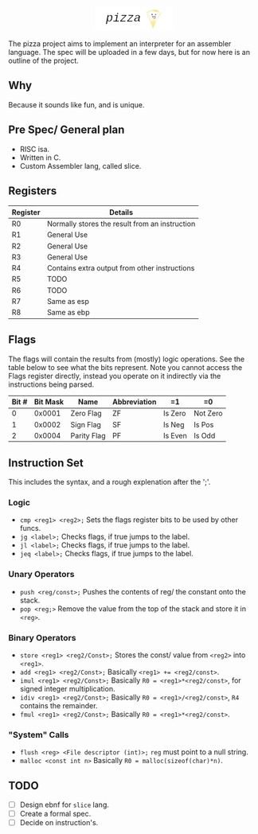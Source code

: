 <div align="center">
<img src="assets/header.png"><br>
</div>

The pizza project aims to implement an interpreter for an assembler language.
The spec will be uploaded in a few days, but for now here is an outline of the
project.

## Why

Because it sounds like fun, and is unique.

## Pre Spec/ General plan

* RISC isa.
* Written in C.
* Custom Assembler lang, called slice.

## Registers

| Register | Details |
| -- | -- |
| R0 | Normally stores the result from an instruction |
| R1 | General Use |
| R2 | General Use |
| R3 | General Use |
| R4 | Contains extra output from other instructions |
| R5 | TODO |
| R6 | TODO |
| R7 | Same as esp |
| R8 | Same as ebp |

## Flags

The flags will contain the results from (mostly) logic operations.
See the table below to see what the bits represent.
Note you cannot access the Flags register directly, instead you operate on it
indirectly via the instructions being parsed.

| Bit # | Bit Mask |    Name     | Abbreviation |   =1    | =0       |
| ----- | -------- | ----------  | ------------ | ------- | -------- |
| 0     | 0x0001   | Zero Flag   | ZF           | Is Zero | Not Zero |
| 1     | 0x0002   | Sign Flag   | SF           | Is Neg  | Is Pos   |
| 2     | 0x0004   | Parity Flag | PF           | Is Even | Is Odd   |

[comment]: # (|       | 0x0000   |           |              |         |          |)

## Instruction Set

This includes the syntax, and a rough explenation after the ';'.

### Logic
* `cmp <reg1> <reg2>;` Sets the flags register bits to be used by other funcs.
* `jg <label>;` Checks flags, if true jumps to the label.
* `jl <label>;` Checks flags, if true jumps to the label.
* `jeq <label>;` Checks flags, if true jumps to the label.

### Unary Operators
* `push <reg/const>;` Pushes the contents of reg/ the constant onto the stack.
* `pop <reg;>` Remove the value from the top of the stack and store it in `<reg>`.

### Binary Operators
* `store <reg1> <reg2/Const>;` Stores the const/ value from `<reg2>` into `<reg1>`.
* `add <reg1> <reg2/Const>;` Basically `<reg1> += <reg2/const>`.
* `imul <reg1> <reg2/Const>;` Basically `R0 = <reg1>*<reg2/const>`, for signed integer multiplication.
* `idiv <reg1> <reg2/Const>;` Basically `R0 = <reg1>/<reg2/const>`, `R4` contains the remainder.
* `fmul <reg1> <reg2/Const>;` Basically `R0 = <reg1>*<reg2/const>`.

### "System" Calls
* `flush <reg> <File descriptor (int)>;` `reg` must point to a null string.
* `malloc <const int n>` Basically `R0 = malloc(sizeof(char)*n)`.

## TODO

- [ ] Design ebnf for `slice` lang.
- [ ] Create a formal spec.
- [ ] Decide on instruction's.

